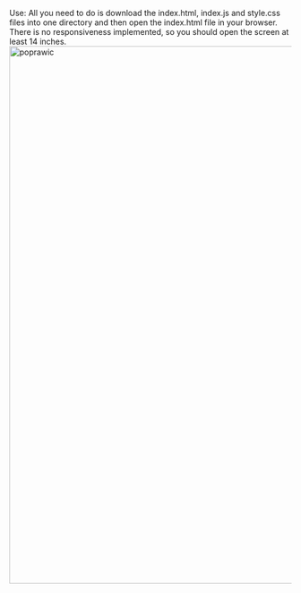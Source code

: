 Use:
All you need to do is download the index.html, index.js and style.css files into one directory and then open the index.html file in your browser.
There is no responsiveness implemented, so you should open the screen at least 14 inches.
<img width="960" alt="poprawic" src="https://github.com/user-attachments/assets/f08ac5a4-d630-4030-af37-a24b4a3c43c4">
